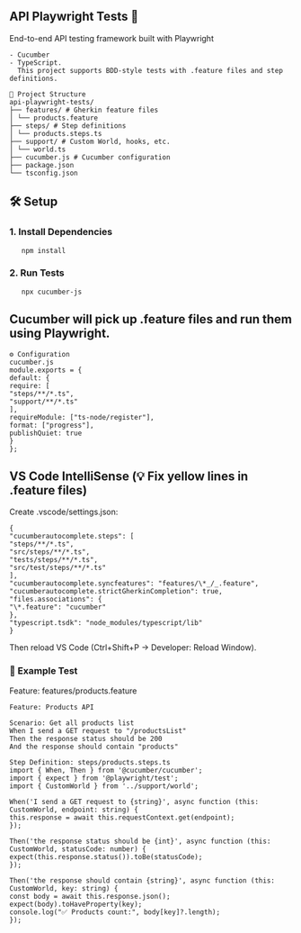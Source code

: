 ## API Playwright Tests 🚀

End-to-end API testing framework built with Playwright

```
- Cucumber
- TypeScript.
  This project supports BDD-style tests with .feature files and step definitions.

📂 Project Structure
api-playwright-tests/
├── features/ # Gherkin feature files
│ └── products.feature
├── steps/ # Step definitions
│ └── products.steps.ts
├── support/ # Custom World, hooks, etc.
│ └── world.ts
├── cucumber.js # Cucumber configuration
├── package.json
└── tsconfig.json
```

## 🛠️ Setup

### 1. Install Dependencies

```
   npm install
```

### 2. Run Tests

```
   npx cucumber-js
```

## Cucumber will pick up .feature files and run them using Playwright.

```
⚙️ Configuration
cucumber.js
module.exports = {
default: {
require: [
"steps/**/*.ts",
"support/**/*.ts"
],
requireModule: ["ts-node/register"],
format: ["progress"],
publishQuiet: true
}
};
```

## VS Code IntelliSense (💡 Fix yellow lines in .feature files)

Create .vscode/settings.json:

```
{
"cucumberautocomplete.steps": [
"steps/**/*.ts",
"src/steps/**/*.ts",
"tests/steps/**/*.ts",
"src/test/steps/**/*.ts"
],
"cucumberautocomplete.syncfeatures": "features/\*_/_.feature",
"cucumberautocomplete.strictGherkinCompletion": true,
"files.associations": {
"\*.feature": "cucumber"
},
"typescript.tsdk": "node_modules/typescript/lib"
}
```

Then reload VS Code (Ctrl+Shift+P → Developer: Reload Window).

### 🧪 Example Test

Feature: features/products.feature

```
Feature: Products API

Scenario: Get all products list
When I send a GET request to "/productsList"
Then the response status should be 200
And the response should contain "products"

Step Definition: steps/products.steps.ts
import { When, Then } from '@cucumber/cucumber';
import { expect } from '@playwright/test';
import { CustomWorld } from '../support/world';
```

```
When('I send a GET request to {string}', async function (this: CustomWorld, endpoint: string) {
this.response = await this.requestContext.get(endpoint);
});

Then('the response status should be {int}', async function (this: CustomWorld, statusCode: number) {
expect(this.response.status()).toBe(statusCode);
});

Then('the response should contain {string}', async function (this: CustomWorld, key: string) {
const body = await this.response.json();
expect(body).toHaveProperty(key);
console.log("✅ Products count:", body[key]?.length);
});
```
